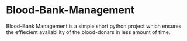 # Blood-Bank-Management
Blood-Bank Management is a simple short python project which ensures the effiecient availability of the blood-donars in less amount of time.
